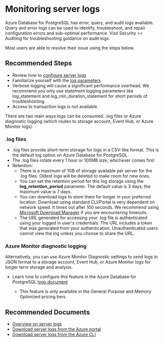 <properties
    pageTitle="Monitoring server logs"
    description="Monitoring server logs"
    service="microsoft.dbforpostgresql"
    resource="servers"
    authors="ambhatna"
    ms.author="ambhatna"
    displayOrder="270"
    selfHelpType="generic"
    supportTopicIds="32640020, 32780887"
    resourceTags="servers, databases"
    productPesIds="16222, 17067"
    cloudEnvironments="public, Fairfax, usnat, ussec"
    articleId="9a898ad6-4234-4b2e-961f-5829895815e7"
	ownershipId="AzureData_AzureDatabaseforPostgreSQL"
/>

# Monitoring server logs

Azure Database for PostgreSQL has error, query, and audit logs available. Query and error logs can be used to identify, troubleshoot, and repair configuration errors and sub-optimal performance. Visit Security >> Auditing for troubleshooting guidance on audit logs.

Most users are able to resolve their issue using the steps below.

## **Recommended Steps**

* Review how to [configure server logs](https://docs.microsoft.com/azure/postgresql/concepts-server-logs)
* Familiarize yourself with the [log parameters](https://techcommunity.microsoft.com/t5/azure-database-for-postgresql/how-to-configure-postgres-log-settings/ba-p/1214716)
* Verbose logging will cause a significant performance overhead. We recommend you only use statement logging parameters like log_statement and log_min_duration_statement for short periods of troubleshooting. 
* Access to transaction logs is not available

There are two main ways logs can be consumed: .log files or Azure diagnostic logging (which routes to storage account, Event Hub, or Azure Monitor logs).

### .log files

* .log files provide short-term storage for logs in a CSV-like format. This is the default log option on Azure Database for PostgreSQL.
* The .log files rotate every 1 hour or 100MB size, whichever comes first
* Retention:
  * There is a maximum of 1GB of storage available per server for the .log files. Oldest logs will be deleted to make room for new ones.
  * You can set the retention period for this log storage using the **log_retention_period** parameter. The default value is 3 days; the maximum value is 7 days.
  * You can download logs to store them for longer in your preferred location. Download using standard CLI/Portal is very dependent on network speed. It times out after 100 seconds. We recommend using [Microsoft Download Manager](https://www.microsoft.com/en-us/p/download-manager/9wzdncrfj2rp?activetab=pivot:overviewtab) if you are encountering timeouts. 
  * The URL generated for accessing your .log file is authenticated using your logged in user's credentials. The URL includes a token that was generated from your authentication. Unauthenticated users cannot view the log unless you choose to share the URL.
  
### Azure Monitor diagnostic logging

Alternatively, you can use Azure Monitor Diagnostic settings to send logs in JSON format to a storage account, Event Hub, or Azure Monitor logs for longer term storage and analysis.

* Learn how to configure this feature in the Azure Database for PostgreSQL [logs document](https://docs.microsoft.com/azure/postgresql/concepts-server-logs)

	* This feature is only available in the General Purpose and Memory Optimized pricing tiers

## **Recommended Documents**

* [Overview on server logs](https://docs.microsoft.com/azure/postgresql/concepts-server-logs)
* [Download server logs from the Azure portal](https://docs.microsoft.com/azure/postgresql/howto-configure-server-logs-in-portal/)<br>
* [Download server logs from the Azure CLI](https://docs.microsoft.com/azure/postgresql/howto-configure-server-logs-using-cli/)
